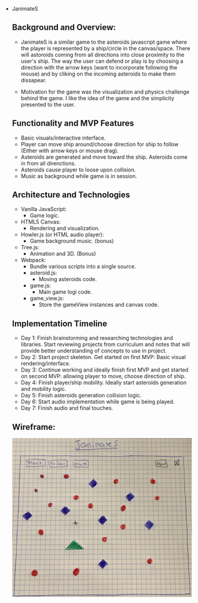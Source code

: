 * JanimateS

    ## Background and Overview:
    * JanimateS is a similar game to the asteroids javascript game where the player is represented by a ship/circle in the canvas/space. There will astoroids coming from all directions into close proximity to the user's ship. The way the user can defend or play is by choosing a direction with the arrow keys (want to incorporate following the mouse) and by cliking on the incoming asteroids to make them dissapear. 

    * Motivation for the game was the visualization and physics challenge behind the game. I like the idea of the game and the simplicity presented to the user. 

    ## Functionality and MVP Features
    * Basic visuals/interactive interface.
    * Player can move ship around/choose direction for ship to follow (Either with arrow keys or mouse drag).
    * Asteroids are generated and move     toward the ship. Asteroids come in from all direnctions.
    * Asteroids cause player to loose upon collision. 
    * Music as background while game is in session.

    ## Architecture and Technologies
    * Vanilla JavaScript:
        * Game logic.
    * HTML5 Canvas: 
        * Rendering and visualization.
    * Howler.js (or HTML audio player): 
        * Game background music. (bonus)
    * Tree.js: 
        * Animation and 3D. (Bonus)
    * Webpack: 
        * Bundle various scripts into a    single source.
        * asteroid.js: 
            - Moving asteroids code.
        * game.js:
            - Main game logi code.
        * game_view.js:
            - Store the gameView instances and canvas code. 

    ## Implementation Timeline
    * Day 1: Finish brainstorming and researching technologies and libraries. Start reviewing projects from curriculum and notes that will provide better understanding of concepts to use in project.
    * Day 2: Start project skeleton. Get started on first MVP: Basic visual rendering/interface.
    * Day 3: Continue working and ideally finish first MVP and get started on second MVP: allowing player to move, choose direction of ship.
    * Day 4: Finish player/ship mobility. Ideally start asteroids generation and mobility logic.
    * Day 5: Finish asteroids generation collision logic.
    * Day 6: Start audio implementation while game is being played. 
    * Day 7: Finish audio and final touches.

    ## Wireframe: 
    ![](./imgs/wireframe.jpeg)
